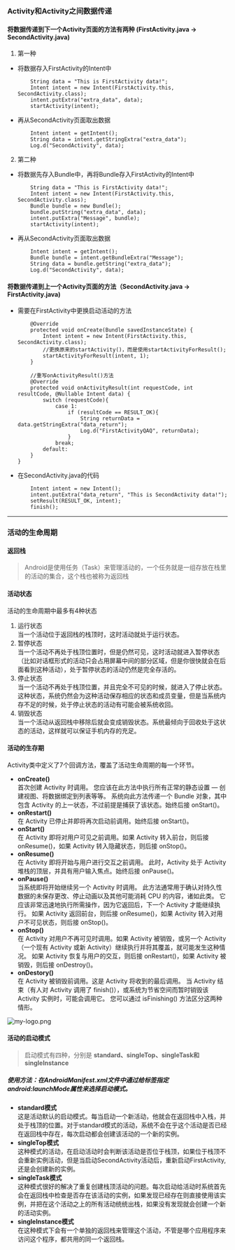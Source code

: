 ### Activity和Activity之间数据传递
#### 将数据传递到下一个Activity页面的方法有两种 (FirstActivity.java -> SecondActivity.java)
1. 第一种
+ 将数据存入FirstActivity的Intent中
    ```
        String data = "This is FirstActivity data!";
        Intent intent = new Intent(FirstActivity.this, SecondActivity.class);
        intent.putExtra("extra_data", data);
        startActivity(intent);
    ```
+ 再从SecondActivity页面取出数据
    ```
        Intent intent = getIntent();
        String data = intent.getStringExtra("extra_data");
        Log.d("SecondActivity", data);
    ```
    
2. 第二种
+ 将数据先存入Bundle中，再将Bundle存入FirstActivity的Intent中  
    ```
        String data = "This is FirstActivity data!";
        Intent intent = new Intent(FirstActivity.this, SecondActivity.class);
        Bundle bundle = new Bundle();
        bundle.putString("extra_data", data);
        intent.putExtra("Message", bundle);
        startActivity(intent);
    ```
+ 再从SecondActivity页面取出数据
    ```
        Intent intent = getIntent();
        Bundle bundle = intent.getBundleExtra("Message");
        String data = bundle.getString("extra_data");
        Log.d("SecondActivity", data);
    ```
    
#### 将数据传递到上一个Activity页面的方法（SecondActivity.java -> FirstActivity.java)
+ 需要在FirstActivity中更换启动活动的方法
    ```
        @Override
        protected void onCreate(Bundle savedInstanceState) {
            Intent intent = new Intent(FirstActivity.this, SecondActivity.class);
            //更换原来的startActivity()，而是使用startActivityForResult();
            startActivityForResult(intent, 1);   
        }
        
        //重写onActivityResult()方法
        @Override
        protected void onActivityResult(int requestCode, int resultCode, @Nullable Intent data) {
            switch (requestCode){
                case 1:
                    if (resultCode == RESULT_OK){
                        String returnData = data.getStringExtra("data_return");
                        Log.d("FirstActivityQAQ", returnData);
                    }
                break;
            default:
        }
    }  
    ```
   
+ 在SecondActivity.java的代码
    ```
        Intent intent = new Intent();
        intent.putExtra("data_return", "This is SecondActivity data!");
        setResult(RESULT_OK, intent);
        finish();
    ```

------
### 活动的生命周期

#### 返回栈 
> Android是使用任务（Task）来管理活动的，一个任务就是一组存放在栈里的活动的集合，这个栈也被称为返回栈

#### 活动状态   
活动的生命周期中最多有4种状态
1. 运行状态         
    当一个活动位于返回栈的栈顶时，这时活动就处于运行状态。
2. 暂停状态         
    当一个活动不再处于栈顶位置时，但是仍然可见，这时活动就进入暂停状态（比如对话框形式的活动只会占用屏幕中间的部分区域，但是你很快就会在后面看到这种活动），处于暂停状态的活动仍然是完全存活的。
3. 停止状态         
    当一个活动不再处于栈顶位置，并且完全不可见的时候，就进入了停止状态。这种状态，系统仍然会为这种活动保存相应的状态和成员变量，但是当系统内存不足的时候，处于停止状态的活动有可能会被系统收回。
4. 销毁状态         
    当一个活动从返回栈中移除后就会变成销毁状态。系统最倾向于回收处于这状态的活动，这样就可以保证手机内存的充足。
    
#### 活动的生存期
Activity类中定义了7个回调方法，覆盖了活动生命周期的每一个环节。
+ **onCreate()**        
    首次创建 Activity 时调用。 您应该在此方法中执行所有正常的静态设置 — 创建视图、将数据绑定到列表等等。 系统向此方法传递一个 Bundle 对象，其中包含 Activity 的上一状态，不过前提是捕获了该状态。始终后接 onStart()。
+ **onRestart()**       
    在 Activity 已停止并即将再次启动前调用。始终后接 onStart()。
+ **onStart()**         
    在 Activity 即将对用户可见之前调用。如果 Activity 转入前台，则后接 onResume()，如果 Activity 转入隐藏状态，则后接 onStop()。
+ **onResume()**        
    在 Activity 即将开始与用户进行交互之前调用。 此时，Activity 处于 Activity 堆栈的顶层，并具有用户输入焦点。始终后接 onPause()。
+ **onPause()**         
    当系统即将开始继续另一个 Activity 时调用。 此方法通常用于确认对持久性数据的未保存更改、停止动画以及其他可能消耗 CPU 的内容，诸如此类。 它应该非常迅速地执行所需操作，因为它返回后，下一个 Activity 才能继续执行。
如果 Activity 返回前台，则后接 onResume()，如果 Activity 转入对用户不可见状态，则后接 onStop()。
+ **onStop()**          
    在 Activity 对用户不再可见时调用。如果 Activity 被销毁，或另一个 Activity（一个现有 Activity 或新 Activity）继续执行并将其覆盖，就可能发生这种情况。
    如果 Activity 恢复与用户的交互，则后接 onRestart()，如果 Activity 被销毁，则后接 onDestroy()。
+ **onDestory()**           
    在 Activity 被销毁前调用。这是 Activity 将收到的最后调用。 当 Activity 结束（有人对 Activity 调用了 finish()），或系统为节省空间而暂时销毁该 Activity 实例时，可能会调用它。 您可以通过 isFinishing() 方法区分这两种情形。
    

![my-logo.png](https://github.com/zingfengQAQ/LearnQAQ/blob/master/image/activity_lifecycle.png)        

#### 活动的启动模式        
> 启动模式有四种，分别是 **standard、singleTop、singleTask和singleInstance**
##### 使用方法：在AndroidManifest.xml文件中通过给<Activity>标签指定android:launchMode属性来选择启动模式。       
+ **standard模式**        
    这是活动默认的启动模式。每当启动一个新活动，他就会在返回栈中入栈，并处于栈顶的位置。对于standard模式的活动，系统不会在乎这个活动是否已经在返回栈中存在，每次启动都会创建该活动的一个新的实例。
+ **singleTop模式**       
    这种模式的活动，在启动活动时会判断该活动是否位于栈顶，如果位于栈顶不会重新实例活动，但是当启动SecondActivity活动后，重新启动FirstActivity,还是会创建新的实例。
+ **singleTask模式**      
    这种模式很好的解决了重复创建栈顶活动的问题。每次启动给活动时系统首先会在返回栈中检查是否存在该活动的实例，如果发现已经存在则直接使用该实例，并把在这个活动之上的所有活动统统出栈，如果没有发现就会创建一个新的活动实例。
+ **singleInstance模式**     
    在这种模式下会有一个单独的返回栈来管理这个活动，不管是哪个应用程序来访问这个程序，都共用的同一个返回栈。


 




